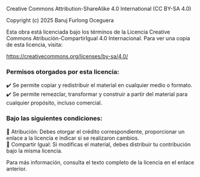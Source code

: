Creative Commons Attribution-ShareAlike 4.0 International (CC BY-SA 4.0)

Copyright (c) 2025 Baruj Furlong Oceguera

Esta obra está licenciada bajo los términos de la Licencia Creative Commons Atribución-CompartirIgual 4.0 Internacional. Para ver una copia de esta licencia, visita:

https://creativecommons.org/licenses/by-sa/4.0/

### Permisos otorgados por esta licencia:
✔️ Se permite copiar y redistribuir el material en cualquier medio o formato.  
✔️ Se permite remezclar, transformar y construir a partir del material para cualquier propósito, incluso comercial.  

### Bajo las siguientes condiciones:
🔹 Atribución: Debes otorgar el crédito correspondiente, proporcionar un enlace a la licencia e indicar si se realizaron cambios.  
🔹 Compartir Igual: Si modificas el material, debes distribuir tu contribución bajo la misma licencia.  

Para más información, consulta el texto completo de la licencia en el enlace anterior.
